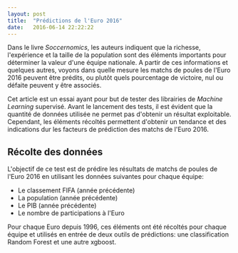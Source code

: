 ```yaml
---
layout: post
title:  "Prédictions de l'Euro 2016"
date:   2016-06-14 22:22:22
---
```


Dans le livre *Soccernomics*, les auteurs indiquent que la richesse, l'expérience et la taille de la
population sont des éléments importants pour déterminer la valeur d'une équipe nationale. A partir de
ces informations et quelques autres, voyons dans quelle mesure les matchs de poules de l'Euro 2016
peuvent être prédits, ou plutôt quels pourcentage de victoire, nul ou défaite peuvent y être associés.

Cet article est un essai ayant pour but de tester des librairies de *Machine Learning* supervisé. Avant
le lancement des tests, il est évident que la quantité de données utilisée ne permet pas d'obtenir un
résultat exploitable. Cependant, les éléments récoltés permettent d'obtenir un tendance et des
indications dur les facteurs de prédiction des matchs de l'Euro 2016.

## Récolte des données

L'objectif de ce test est de prédire les résultats de matchs de poules de l'Euro 2016 en utilisant
les données suivantes pour chaque équipe:

 * Le classement FIFA (année précédente)
 * La population (année précédente)
 * Le PIB (année précédente)
 * Le nombre de participations à l'Euro

Pour chaque Euro depuis 1996, ces éléments ont été récoltés pour chaque équipe et utilisés en entrée
de deux outils de prédictions: une classification Random Forest et une autre xgboost.
